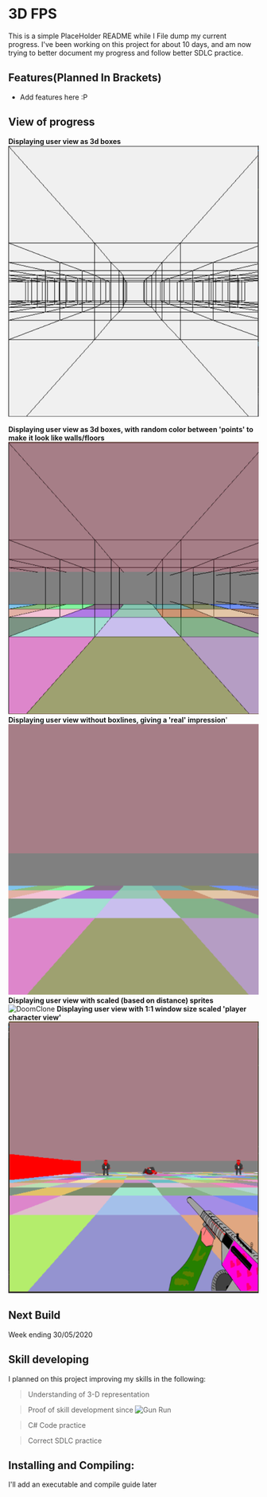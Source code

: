 # 3D FPS
This is a simple PlaceHolder README while I File dump my current progress.
I've been working on this project for about 10 days, and am now trying to better document my
progress and follow better SDLC practice.
## Features(Planned In Brackets)

* Add features here :P

## View of progress
**Displaying user view as 3d boxes**
![DoomClone](CellLines.PNG)

**Displaying user view as 3d boxes, with random color between 'points' to make**
**it look like walls/floors**
![DoomClone](ColorCellLines.PNG)
**Displaying user view without boxlines, giving a 'real' impression**'
![DoomClone](ColorCells.PNG)
**Displaying user view with scaled (based on distance) sprites**
![DoomClone](ColorCellsEnemies.PNG)
**Displaying user view with 1:1 window size scaled 'player character view'**
![DoomClone](ColorCellEnemiesGun.PNG)
## Next Build

Week ending 30/05/2020

## Skill developing

I planned on this project improving my skills in the following:

>Understanding of 3-D representation

>Proof of skill development since ![Gun Run](https://github.com/StarshipladDev/GunRun)

>C# Code practice

>Correct SDLC practice

## Installing and Compiling:
I'll add an executable and compile guide later